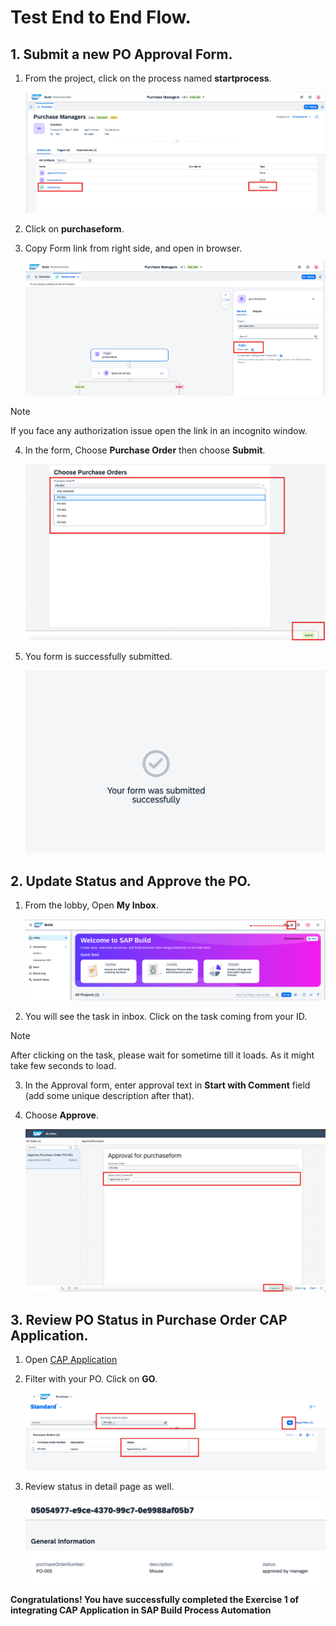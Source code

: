 # Test End to End Flow.

## 1. Submit a new PO Approval Form.

1. From the project, click on the process named **startprocess**.
    
    ![teste2e](./images/process.png)

2. Click on **purchaseform**.

3. Copy Form link from right side, and open in browser.

    ![teste2e](./images/formlink.png)

> [!Note]
> If you face any authorization issue open the link in an incognito window.

4. In the form, Choose **Purchase Order** then choose **Submit**.
    
    ![teste2e](./images/choosepo.png)

5. You form is successfully submitted.
    
    ![teste2e](./images/submit.png)

## 2. Update Status and Approve the PO.

1. From the lobby, Open **My Inbox**.
    
    ![teste2e](./images/chooseinbox.png)

2. You will see the task in inbox. Click on the task coming from your ID.

> [!Note]
> After clicking on the task, please wait for sometime till it loads. As it might take few seconds to load.

3. In the Approval form, enter approval text in **Start with Comment** field (add some unique description after that).

4. Choose **Approve**.

    ![teste2e](./images/approve.png)

## 3. Review PO Status in Purchase Order CAP Application.

1. Open [CAP Application](https://hands-on.launchpad.cfapps.eu10.hana.ondemand.com/f1d6d6bf-87c6-480b-8b4e-6ee152fe96aa.purchase.nspurchase-0.0.1/index.html)

2. Filter with your PO. Click on **GO**.
    
    ![teste2e](./images/caplist.png)

3. Review status in detail page as well.

    ![teste2e](./images/output.png)

**Congratulations! You have successfully completed the Exercise 1 of integrating CAP Application in SAP Build Process Automation**
